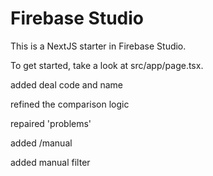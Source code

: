 # Firebase Studio

This is a NextJS starter in Firebase Studio.

To get started, take a look at src/app/page.tsx.

added deal code and name

refined the comparison logic

repaired 'problems'

added /manual

added manual filter
